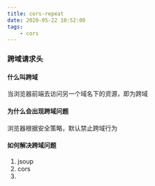 ```yaml
---
title: cors-repeat
date: 2020-05-22 10:52:00
tags:
    - cors
---
```



### 跨域请求头

#### 什么叫跨域
当浏览器前端去访问另一个域名下的资源，即为跨域

#### 为什么会出现跨域问题
浏览器根据安全策略，默认禁止跨域行为

#### 如何解决跨域问题
1. jsoup
2. cors
3. 
